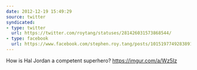 ```yaml
---
date: 2012-12-19 15:49:29
source: twitter
syndicated:
- type: twitter
  url: https://twitter.com/roytang/statuses/281426031573868544/
- type: facebook
  url: https://www.facebook.com/stephen.roy.tang/posts/10151977492838912
---
```


How is Hal Jordan a competent superhero? https://imgur.com/a/Wz5Iz